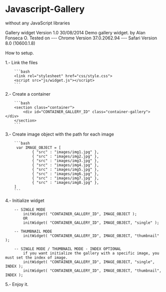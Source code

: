 Javascript-Gallery
==================
without any JavaScript libraries

Gallery widget Version 1.0
30/08/2014
Demo gallery widget.
by Alan Fonseca O.
Tested on
 	--- Chrome Version 37.0.2062.94
 	--- Safari Version 8.0 (10600.1.8)
 	
How to setup.
 
1.- Link the files

		```bash
	 	<link rel="stylesheet" href="css/style.css">
		<script src="js/widget.js"></script>
		```


2.- Create a container

		```bash
		<section class="container">
			<div id="CONTAINER_GALLERY_ID" class="container-gallery"></div>
		</section>
		```

3.- Create image object with the path for each image

		```bash
		 var IMAGE_OBJECT = [
				{ "src" : "images/img1.jpg" },
				{ "src" : "images/img2.jpg" },
				{ "src" : "images/img3.jpg" },
				{ "src" : "images/img4.jpg" },
				{ "src" : "images/img5.jpg" },
				{ "src" : "images/img6.jpg" },
				{ "src" : "images/img7.jpg" },
				{ "src" : "images/img8.jpg" },
		]
		```

4.- Initialize widget

 		-- SINGLE MODE
 			initWidget( "CONTAINER_GALLERY_ID", IMAGE_OBJECT );
 			OR
 			initWidget( "CONTAINER_GALLERY_ID", IMAGE_OBJECT, "single" );

 		-- THUMBNAIL MODE
			initWidget( "CONTAINER_GALLERY_ID", IMAGE_OBJECT, "thumbnail" );

		-- SINGLE MODE / THUMBNAIL MODE - INDEX OPTIONAL
			if you want initialize the gallery with a specific image, you must set the index of image.
			initWidget( "CONTAINER_GALLERY_ID", IMAGE_OBJECT, "single", INDEX );
			initWidget( "CONTAINER_GALLERY_ID", IMAGE_OBJECT, "thumbnail", INDEX );

5.- Enjoy it.	